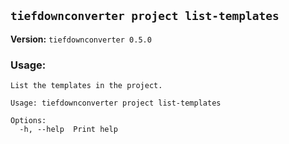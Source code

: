 ## `tiefdownconverter project list-templates`

**Version:** `tiefdownconverter 0.5.0`

### Usage:
```
List the templates in the project.

Usage: tiefdownconverter project list-templates

Options:
  -h, --help  Print help
```

